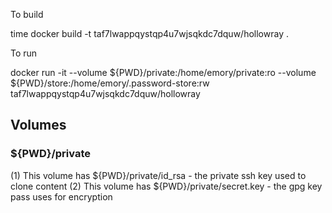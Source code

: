 To build

time docker build -t taf7lwappqystqp4u7wjsqkdc7dquw/hollowray .

To run

docker run -it --volume ${PWD}/private:/home/emory/private:ro --volume ${PWD}/store:/home/emory/.password-store:rw taf7lwappqystqp4u7wjsqkdc7dquw/hollowray

## Volumes
### ${PWD}/private
(1) This volume has ${PWD}/private/id_rsa - the private ssh key used to clone content
(2) This volume has ${PWD}/private/secret.key - the gpg key pass uses for encryption